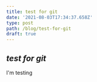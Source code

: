 ```yaml
---
title: test for git
date: '2021-08-03T17:34:37.658Z'
type: post
path: /blog/test-for-git
draft: true
---
```

## _test for git_

I'm testing